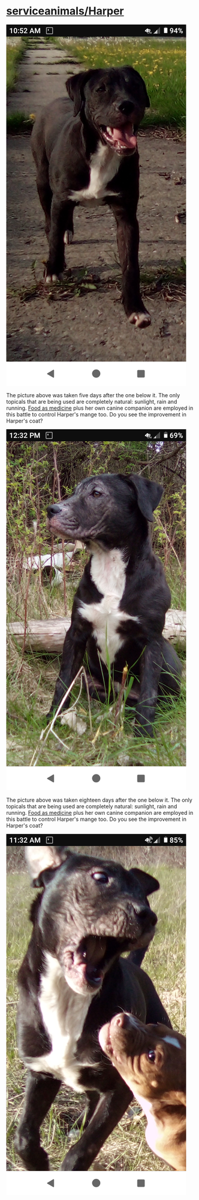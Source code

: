 <link rel="prerender" href="https://github.com/serviceanimals/Harper">

# [serviceanimals/Harper](https://github.com/serviceanimals/Harper/)

[![runningHarper20200516.png](https://github.com/serviceanimals/Harper/raw/master/runningHarper20200516.png)](https://github.com/serviceanimals/Harper/raw/master/runningHarper20200516.png)

The picture above was taken five days after the one below it.  The only topicals that are being used are completely natural: sunlight, rain and running.  [Food as medicine](https://serviceanimals.github.io/FaM/) plus her own canine companion are employed in this battle to control Harper's mange too.  Do you see the improvement in Harper's coat?

[![sittingHarper20200511.png](https://github.com/serviceanimals/Harper/raw/master/sittingHarper20200511.png)](https://github.com/serviceanimals/Harper/raw/master/sittingHarper20200511.png)

The picture above was taken eighteen days after the one below it.  The only topicals that are being used are completely natural: sunlight, rain and running.  [Food as medicine](https://serviceanimals.github.io/FaM/) plus her own canine companion are employed in this battle to control Harper's mange too.  Do you see the improvement in Harper's coat?

[![Chopper.and.Harper.nibbling.at.each.others.mange20200424.png](https://github.com/serviceanimals/Harper/raw/master/Chopper.and.Harper.nibbling.at.each.others.mange20200424.png)](https://github.com/serviceanimals/Harper/raw/master/Chopper.and.Harper.nibbling.at.each.others.mange20200424.png)

<!-- [Issues at this repository](https://github.com/serviceanimals/Harper/issues)

[Pulls at this repository](https://github.com/serviceanimals/Harper/pulls)

Harper README.md EOF -->
